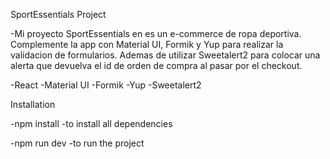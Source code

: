 SportEssentials Project

-Mi proyecto SportEssentials en es un e-commerce de ropa deportiva. Complemente la app con Material UI, Formik y Yup para realizar la validacion de formularios. Ademas de utilizar Sweetalert2 para colocar una alerta que devuelva el id de orden de compra al pasar por el checkout.

-React
-Material UI
-Formik
-Yup
-Sweetalert2

Installation

-npm install -to install all dependencies

-npm run dev -to run the project

